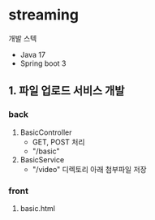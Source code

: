 # streaming

개발 스텍
- Java 17
- Spring boot 3

## 1. 파일 업로드 서비스 개발

### back
1. BasicController 
    - GET, POST 처리
    - "/basic"
2. BasicService
    - "/video" 디렉토리 아래 첨부파일 저장

### front
1. basic.html